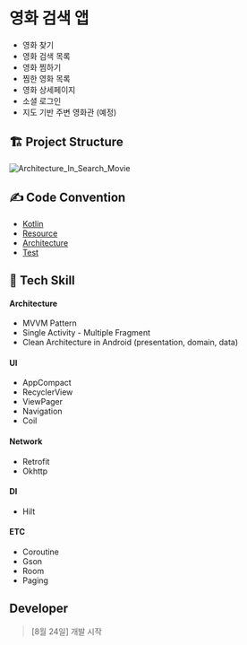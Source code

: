 # 영화 검색 앱
- 영화 찾기
- 영화 검색 목록
- 영화 찜하기
- 찜한 영화 목록
- 영화 상세페이지
- 소셜 로그인 
- 지도 기반 주변 영화관 (예정)

## 🏗 Project Structure
![Architecture_In_Search_Movie](https://user-images.githubusercontent.com/48168117/193544728-cf576bb6-417e-4651-b329-1f3daaa3d31c.png)

## ✍️ Code Convention
- [Kotlin](./documents/Kotlin.md)
- [Resource](./documents/Resource.md)
- [Architecture](./documents/Architecture.md)
- [Test](./documents/Test.md)

## 📖 Tech Skill
#### Architecture
- MVVM Pattern
- Single Activity - Multiple Fragment
- Clean Architecture in Android (presentation, domain, data)
#### UI
- AppCompact
- RecyclerView
- ViewPager
- Navigation
- Coil
#### Network
- Retrofit
- Okhttp
#### DI
- Hilt
#### ETC
- Coroutine
- Gson
- Room
- Paging


## Developer
> [8월 24일] 개발 시작
